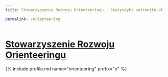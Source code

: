 ```yaml
---
title: Stowarzyszenie Rozwoju Orienteeringu | Statystyki patronite.pl | Patromierz

permalink: /orienteering
---
```


# [Stowarzyszenie Rozwoju Orienteeringu](https://patronite.pl/orienteering)

{% include profile.md name="orienteering" prefix="o" %}
